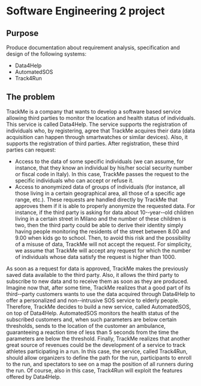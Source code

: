# Software Engineering 2 project

## Purpose
Produce documentation about requirement analysis, specification and design of the following systems:
 - Data4Help
 - AutomatedSOS 
 - Track4Run
 
 ## The problem
 TrackMe
is
a
company
that
wants
to
develop
a
software based
service
allowing
third
parties
to
monitor
the
location
and
health
status
of
individuals.
This
service
is
called
Data4Help.
The
service
supports
the
registration
of
individuals
who,
by
registering,
agree
that
TrackMe
acquires
their
data
(data
acquisition
can
happen
through
smartwatches
or
similar
devices).
Also,
it
supports
the
registration
of
third
parties.
After
registration,
these
third
parties
can
request:
 - Access
to
the
data
of
some
specific
individuals
(we
can
assume,
for
instance,
that
they
know
an
individual
by
his/her
social
security
number
or
fiscal
code
in
Italy).
In
this
case,
TrackMe
passes
the
request
to
the
specific
individuals
who
can
accept
or
refuse
it.
- Access
to
anonymized
data
of
groups
of
individuals
(for
instance,
all
those
living
in
a
certain
geographical
area,
all
those
of
a
specific
age
range,
etc.).
These
requests
are
handled
directly
by
TrackMe
that
approves
them
if
it
is
able
to
properly
anonymize
the
requested
data.
For
instance,
if
the
third
party
is
asking
for
data
about
10-­‐year-­‐old
children
living
in
a
certain
street
in
Milano
and
the
number
of
these
children
is
two,
then
the
third
party
could
be
able
to
derive
their
identity
simply
having
people
monitoring
the
residents
of
the
street
between
8.00
and
9.00
when
kids
go
to
school.
Then,
to
avoid
this
risk
and
the
possibility
of
a
misuse
of
data,
TrackMe
will
not
accept
the
request.
For
simplicity,
we
assume
that
TrackMe
will
accept
any
request
for
which
the
number
of
individuals
whose
data
satisfy
the
request
is
higher
than 1000.

As
soon
as
a
request
for
data
is
approved,
TrackMe
makes
the
previously
saved
data
available
to
the
third
party.
Also,
it
allows
the
third
party
to
subscribe
to
new
data
and
to
receive
them
as
soon
as
they
are
produced.
Imagine
now
that,
after
some
time,
TrackMe
realizes
that
a
good
part
of
its
third-­‐party
customers
wants
to
use
the
data
acquired
through
Data4Help
to
offer
a
personalized
and
non-­‐intrusive
SOS
service
to
elderly
people.
Therefore,
TrackMe
decides
to
build
a
new
service,
called
AutomatedSOS,
on
top
of
Data4Help.
AutomatedSOS
monitors
the
health
status
of
the
subscribed
customers
and,
when
such
parameters
are
below
certain
thresholds,
sends
to
the
location
of
the
customer
an
ambulance,
guaranteeing
a
reaction
time
of
less
than
5
seconds
from
the
time
the
parameters
are
below
the
threshold.
Finally,
TrackMe
realizes
that
another
great
source
of
revenues
could
be
the
development
of
a
service
to
track
athletes
participating
in
a
run.
In
this
case,
the
service,
called
Track4Run,
should
allow
organizers
to
define
the
path
for
the
run,
participants
to
enroll
to
the
run,
and
spectators
to
see
on
a
map
the
position
of
all
runners
during
the
run.
Of
course,
also
in
this
case,
Track4Run
will
exploit
the
features
offered
by
Data4Help.
